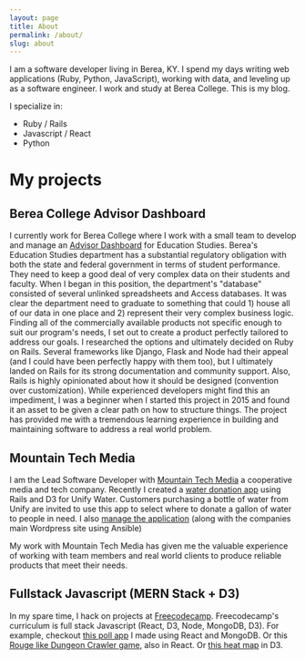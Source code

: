 ```yaml
---
layout: page
title: About
permalink: /about/
slug: about
---
```


I am a software developer living in Berea, KY. I spend my days writing web applications (Ruby, Python, JavaScript), working with data, and leveling up as a software engineer. I work and study at Berea College. This is my blog.

I specialize in:

 - Ruby / Rails
 - Javascript / React
 - Python

# My projects

## Berea College Advisor Dashboard

I currently work for Berea College where I work with a small team to develop and manage an [Advisor Dashboard](https://github.com/jstoebel/eds_dashboard) for Education Studies. Berea's Education Studies department has a substantial regulatory obligation with both the state and federal government in terms of student performance. They need to keep a good deal of very complex data on their students and faculty. When I began in this position, the department's "database" consisted of several unlinked spreadsheets and Access databases. It was clear the department need to graduate to something that could 1) house all of our data in one place and 2) represent their very complex business logic. Finding all of the commercially available products not specific enough to suit our program's needs, I set out to create a product perfectly tailored to address our goals. I researched the options and ultimately decided on Ruby on Rails. Several frameworks like Django, Flask and Node had their appeal (and I could have been perfectly happy with them too), but I ultimately landed on Rails for its strong documentation and community support. Also, Rails is highly opinionated about how it should be designed (convention over customization). While experienced developers might find this an impediment, I was a beginner when I started this project in 2015 and found it an asset to be given a clear path on how to structure things. The project has
provided me with a tremendous learning experience in building and maintaining software to address a real world problem.

## Mountain Tech Media

I am the Lead Software Developer with [Mountain Tech Media](http://www.mttechmedia.com/) a cooperative media and tech company. Recently I created a [water donation app](https://github.com/jstoebel/unify) using Rails and D3 for Unify Water. Customers purchasing a bottle of water from Unify are invited to use this app to select where to donate a gallon of water to people in need. I also [manage the application](https://github.com/jstoebel/unify_config) (along with the companies main Wordpress site using Ansible)

My work with Mountain Tech Media has given me the valuable experience of working with team members and real world clients to produce reliable products that meet their needs.

## Fullstack Javascript (MERN Stack + D3)

In my spare time, I hack on projects at [Freecodecamp](https://www.freecodecamp.com/jstoebel). Freecodecamp's curriculum is full stack Javascript (React, D3, Node, MongoDB, D3). For example, checkout [this poll app](https://github.com/jstoebel/voting) I made using React and MongoDB. Or this [Rouge like Dungeon Crawler game](http://codepen.io/jstoebel/full/zBXmaL/), also in React. Or [this heat map](http://codepen.io/jstoebel/full/amLRXa/) in D3.
